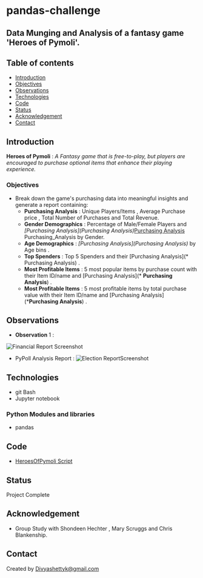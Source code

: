 # pandas-challenge## Data Munging and Analysis of a fantasy game 'Heroes of Pymoli'.## Table of contents* [Introduction ](#introduction )* [Objectives ](#objectives)* [Observations](#observations)* [Technologies](#technologies)* [Code](#code)* [Status](#status)* [Acknowledgement ](#acknowledgement )* [Contact](#contact)## Introduction__Heroes of Pymoli__  : *A Fantasy game that is free-to-play, but players are encouraged to purchase optional items that enhance their playing experience.*### Objectives -  Break down the game's purchasing data into meaningful insights and generate a report containing:     *  __Purchasing Analysis__ : Unique Players/Items , Average Purchase price , Total Number of Purchases and Total Revenue.     *  __Gender Demographics__ : Percentage of Male/Female Players and *[Purchasing Analysis](Purchasing Analysis)*[Purchasing Analysis](#Purchasing_Analysis)          Purchasing_Analysis<a name="Purchasing Analysis"></a> by Gender.     *   __Age Demographics__ : *[Purchasing Analysis](Purchasing Analysis)* by Age bins .     *   __Top Spenders__ : Top 5 Spenders and their [Purchasing Analysis](* Purchasing Analysis) .     *  __Most Profitable Items__ : 5 most popular items by purchase count with their Item ID/name and [Purchasing Analysis](* __Purchasing Analysis__) .     *  __Most Profitable Items__ : 5 most profitable items by total purchase value with their Item ID/name and [Purchasing Analysis](*__Purchasing Analysis__) .## Observations- __Observation__ 1 : ![Financial Report Screenshot](./Images/pybank_result.jpg)- PyPoll Analysis Report : ![Election ReportScreenshot](./Images/pypoll_result.jpg)## Technologies* git Bash* Jupyter notebook### Python Modules and libraries* pandas ## Code - [HeroesOfPymoli Script](/HeroesOfPymoli/HeroesOfPymoli_starter.ipynb)## StatusProject Complete## Acknowledgement - Group Study with Shondeen Hechter , Mary Scruggs and Chris Blankenship.## ContactCreated by [Divyashettyk@gmail.com](#divyashettyk@gmail.com)